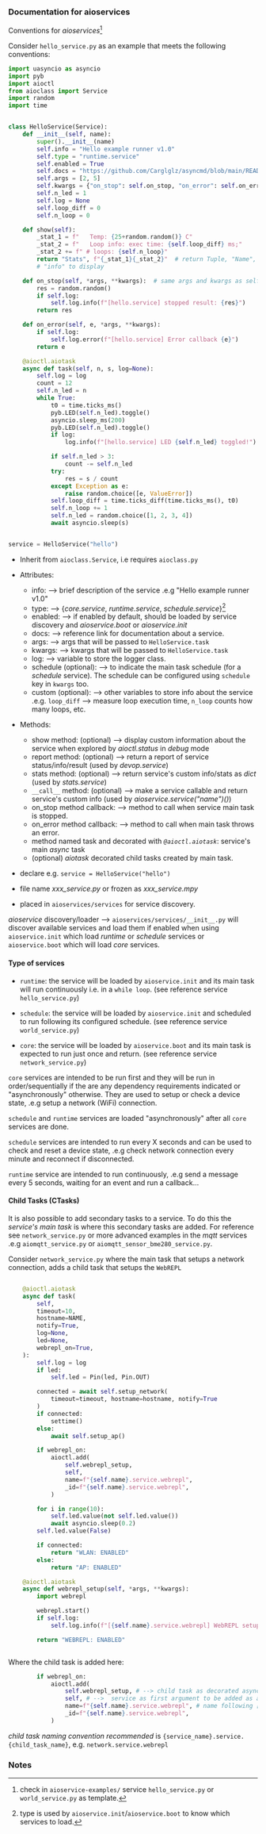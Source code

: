 
### Documentation for aioservices 


Conventions for *aioservices*[^1] 

Consider `hello_service.py` as an example that meets the following conventions:

```python
import uasyncio as asyncio
import pyb
import aioctl
from aioclass import Service
import random
import time


class HelloService(Service):
    def __init__(self, name):
        super().__init__(name)
        self.info = "Hello example runner v1.0"
        self.type = "runtime.service"  
        self.enabled = True
        self.docs = "https://github.com/Carglglz/asyncmd/blob/main/README.md"
        self.args = [2, 5]
        self.kwargs = {"on_stop": self.on_stop, "on_error": self.on_error}
        self.n_led = 1
        self.log = None
        self.loop_diff = 0
        self.n_loop = 0

    def show(self):
        _stat_1 = f"   Temp: {25+random.random()} C"
        _stat_2 = f"   Loop info: exec time: {self.loop_diff} ms;"
        _stat_2 += f" # loops: {self.n_loop}"
        return "Stats", f"{_stat_1}{_stat_2}"  # return Tuple, "Name",
        # "info" to display

    def on_stop(self, *args, **kwargs):  # same args and kwargs as self.task
        res = random.random()
        if self.log:
            self.log.info(f"[hello.service] stopped result: {res}")
        return res

    def on_error(self, e, *args, **kwargs):
        if self.log:
            self.log.error(f"[hello.service] Error callback {e}")
        return e

    @aioctl.aiotask
    async def task(self, n, s, log=None):
        self.log = log
        count = 12
        self.n_led = n
        while True:
            t0 = time.ticks_ms()
            pyb.LED(self.n_led).toggle()
            asyncio.sleep_ms(200)
            pyb.LED(self.n_led).toggle()
            if log:
                log.info(f"[hello.service] LED {self.n_led} toggled!")

            if self.n_led > 3:
                count -= self.n_led
            try:
                res = s / count
            except Exception as e:
                raise random.choice([e, ValueError])
            self.loop_diff = time.ticks_diff(time.ticks_ms(), t0)
            self.n_loop += 1
            self.n_led = random.choice([1, 2, 3, 4])
            await asyncio.sleep(s)


service = HelloService("hello")

```

- Inherit from `aioclass.Service`, i.e requires `aioclass.py`
- Attributes:
    - info: --> brief description of the service .e.g "Hello example runner v1.0" 
    - type: --> {*core.service*, *runtime.service*, *schedule.service*}[^2]
    - enabled: --> if enabled by default, should be loaded by service
      discovery and *aioservice.boot* or *aioservice.init*
    - docs: --> reference link for documentation about a service.
    - args: --> args that will be passed to `HelloService.task`
    - kwargs: --> kwargs that will be passed to `HelloService.task`
    - log: --> variable to store the logger class. 
    - schedule (optional): --> to indicate the main task schedule (for a
      *schedule* service). The schedule can be configured using `schedule`
      key in `kwargs` too.
    - custom (optional): --> other variables to store info about the service
      .e.g. `loop_diff` --> measure loop execution time, `n_loop` counts how
      many loops, etc.

- Methods:
    - show method: (optional) --> display custom information about the service
      when explored by *aioctl.status* in *debug* mode
    - report method: (optional) --> return a report of service
      status/info/result (used by *devop.service*)
    - stats method: (optional) --> return service's custom info/stats as *dict* (used by *stats.service*)
    - `__call__` method: (optional) --> make a service callable and return service's custom info (used by *aioservice.service("name")()*)
    - on_stop method callback: --> method to call when service main task is
      stopped.
    - on_error method callback: --> method to call when main task throws an
      error.
    - method named task and decorated with *`@aioctl.aiotask`*: service's main *async* task 
    - (optional) *aiotask* decorated child tasks created by main task.

- declare e.g. `service = HelloService("hello")`
- file name *xxx_service.py* or frozen as *xxx_service.mpy*
- placed in `aioservices/services` for service discovery.

*aioservice* discovery/loader --> `aioservices/services/__init__.py`
will discover available services and load them if enabled when using `aioservice.init` which
load *runtime* or *schedule* services or `aioservice.boot` which will load
*core* services.

#### Type of services
- `runtime`: the service will be loaded by `aioservice.init` and its main task will run continuously i.e. in
  a `while loop`. (see reference service `hello_service.py`) 
- `schedule`: the service will be loaded by `aioservice.init` and scheduled to
  run following its configured schedule. (see reference service
  `world_service.py`)

- `core`: the service will be loaded by `aioservice.boot` and its main task is
  expected to run just once and return. (see reference service
  `network_service.py`)

`core` services are intended to be run first and they will be run in order/sequentially
if the are any dependency requirements indicated or "asynchronously" otherwise.
They are used to setup or check a device state, .e.g setup a network (WiFi)
connection.

`schedule` and `runtime` services are loaded "asynchronously" after all `core`
services are done.

`schedule` services are intended to run every X seconds and can be used to
check and reset a device state, .e.g check network connection every minute and
reconnect if disconnected. 

`runtime` service are intended to run continuously, .e.g send a message every
5 seconds, waiting for an event and run a callback...


#### Child Tasks (CTasks)
It is also possible to add secondary tasks to a service. To do 
this the *service's main task* is where this secondary tasks are added.
For reference see `network_service.py` or more advanced examples in the *mqtt*
services .e.g `aiomqtt_service.py` or `aiomqtt_sensor_bme280_service.py`.

Consider `network_service.py` where the main task that setups a network
connection, adds a child task that setups the `WebREPL`

```python

    @aioctl.aiotask
    async def task(
        self,
        timeout=10,
        hostname=NAME,
        notify=True,
        log=None,
        led=None,
        webrepl_on=True,
    ):
        self.log = log
        if led:
            self.led = Pin(led, Pin.OUT)

        connected = await self.setup_network(
            timeout=timeout, hostname=hostname, notify=True
        )
        if connected:
            settime()
        else:
            await self.setup_ap()

        if webrepl_on:
            aioctl.add(
                self.webrepl_setup,
                self,
                name=f"{self.name}.service.webrepl",
                _id=f"{self.name}.service.webrepl",
            )

        for i in range(10):
            self.led.value(not self.led.value())
            await asyncio.sleep(0.2)
        self.led.value(False)

        if connected:
            return "WLAN: ENABLED"
        else:
            return "AP: ENABLED"

    @aioctl.aiotask
    async def webrepl_setup(self, *args, **kwargs):
        import webrepl

        webrepl.start()
        if self.log:
            self.log.info(f"[{self.name}.service.webrepl] WebREPL setup done")

        return "WEBREPL: ENABLED"



```

Where the child task is added here: 

```python
        if webrepl_on:
            aioctl.add(
                self.webrepl_setup, # --> child task as decorated async aioctl.aiotask
                self, # -->  service as first argument to be added as a child task
                name=f"{self.name}.service.webrepl", # name following [service_name].service.[child_task_name] convention
                _id=f"{self.name}.service.webrepl",
            )


```

*child task naming convention recommended* is
`{service_name}.service.{child_task_name}`, e.g. `network.service.webrepl`



### Notes 

[^1]: check in `aioservice-examples/` service  `hello_service.py` or `world_service.py` as template.
[^2]: type is used by `aioservice.init`/`aioservice.boot` to know which
    services to load.
